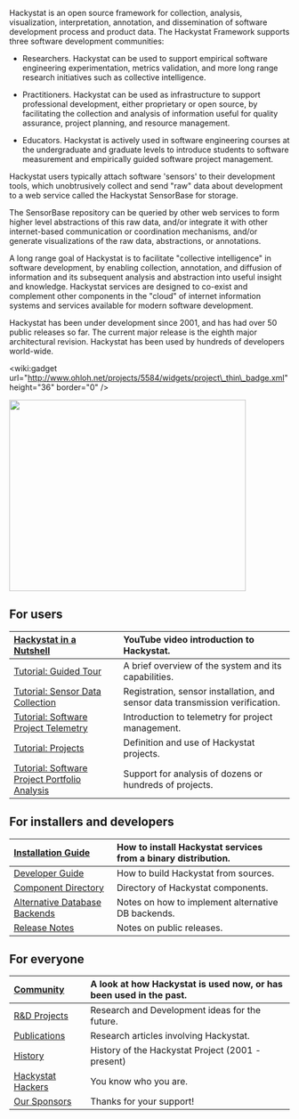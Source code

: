 Hackystat is an open source framework for collection, analysis,
visualization, interpretation, annotation, and dissemination of software development
process and product data. The Hackystat Framework supports three software development communities:

  * Researchers.  Hackystat can be used to support empirical software engineering experimentation, metrics validation, and more long range research initiatives such as collective intelligence.

  * Practitioners.  Hackystat can be used as infrastructure to support professional development, either proprietary or open source, by facilitating the collection and analysis of information useful for quality assurance, project planning, and resource management.

  * Educators.  Hackystat is actively used in software engineering courses at the undergraduate and graduate levels to introduce students to software measurement and empirically guided software project management.


Hackystat users typically attach software
'sensors' to their development tools, which unobtrusively collect and send
"raw" data about development to a web service called the Hackystat
SensorBase for storage.

The SensorBase repository can be queried by other web
services to form higher level abstractions of this raw data, and/or
integrate it with other internet-based communication or coordination
mechanisms, and/or generate visualizations of the raw data, abstractions,
or annotations.

A long range goal of Hackystat is to facilitate "collective intelligence" in software development, by enabling collection, annotation, and diffusion of information and its subsequent analysis and abstraction into useful insight and knowledge.  Hackystat services are designed to co-exist and complement other components in the "cloud" of internet information systems and services available for modern software development.

Hackystat has been under development since 2001, and has had over 50 public
releases so far.  The current major release is the eighth major architectural
revision.  Hackystat has been used by hundreds of developers world-wide.

&lt;wiki:gadget url="http://www.ohloh.net/projects/5584/widgets/project\_thin\_badge.xml" height="36"  border="0" /&gt;

<a href='http://www.youtube.com/watch?feature=player_embedded&v=NrLFIpm0wps' target='_blank'><img src='http://img.youtube.com/vi/NrLFIpm0wps/0.jpg' width='425' height=344 /></a>

## For users ##

| [Hackystat in a Nutshell](http://www.youtube.com/watch?v=NrLFIpm0wps) | YouTube video introduction to Hackystat. |
|:----------------------------------------------------------------------|:-----------------------------------------|
| [Tutorial: Guided Tour](Tutorial_GuidedTour.md) | A brief overview of the system and its capabilities. |
| [Tutorial: Sensor Data Collection](Tutorial_SensorDataCollection.md) | Registration, sensor installation, and sensor data transmission verification. |
| [Tutorial: Software Project Telemetry](Tutorial_SoftwareProjectTelemetry.md) | Introduction to telemetry for project management. |
| [Tutorial: Projects](Tutorial_Projects.md) | Definition and use of Hackystat projects. |
| [Tutorial: Software Project Portfolio Analysis](Tutorial_ProjectPortfolio.md) | Support for analysis of dozens or hundreds of projects. |


## For installers and developers ##

|[Installation Guide](InstallationGuide.md) | How to install Hackystat services from a binary distribution. |
|:------------------------------------------|:--------------------------------------------------------------|
|[Developer Guide](DeveloperGuide.md) | How to build Hackystat from sources.  |
|[Component Directory](ComponentDirectory.md) |  Directory of Hackystat components.  |
|[Alternative Database Backends](http://code.google.com/p/hackystat-sensorbase-uh/wiki/UsingADifferentDatabaseBackend) | Notes on how to implement alternative DB backends.|
|[Release Notes](ReleaseNotes.md) | Notes on public releases. |

## For everyone ##
| [Community](Community.md) | A look at how Hackystat is used now,  or has been used in the past. |
|:--------------------------|:--------------------------------------------------------------------|
|[R&D Projects ](ResearchProjects.md) | Research and Development ideas for the future. |
| [Publications](Publications.md) | Research articles involving Hackystat. |
|[History ](History.md) | History of the Hackystat Project (2001 - present) |
|[Hackystat Hackers](HackystatHackers.md) | You know who you are. |
|[Our Sponsors](Sponsors.md) | Thanks for your support! |